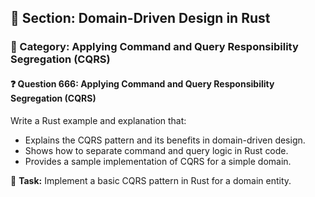 ## 📘 Section: Domain-Driven Design in Rust
### 🔹 Category: Applying Command and Query Responsibility Segregation (CQRS)
#### ❓ Question 666: Applying Command and Query Responsibility Segregation (CQRS)

Write a Rust example and explanation that:

- Explains the CQRS pattern and its benefits in domain-driven design.
- Shows how to separate command and query logic in Rust code.
- Provides a sample implementation of CQRS for a simple domain.

🔧 **Task:** Implement a basic CQRS pattern in Rust for a domain entity.
